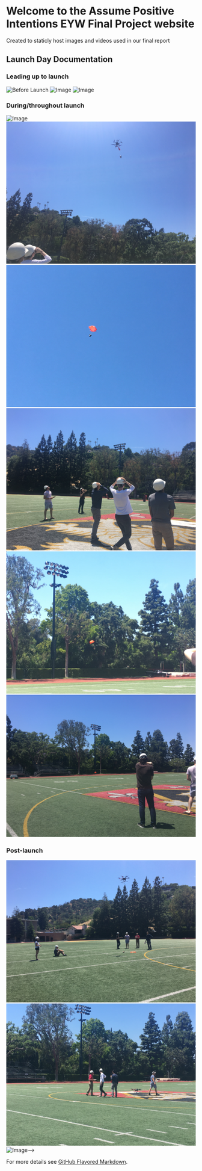 # Welcome to the Assume Positive Intentions EYW Final Project website

Created to staticly host images and videos used in our final report

## Launch Day Documentation

### Leading up to launch
![Before Launch](/docs/assets/before1.jpg)
![Image](https://assumepositiveintentions.github.io/Final/docs/assets/before1.jpg)
![Image](https://assumepositiveintentions.github.io/Final/docs/assets/before2.jpg)
### During/throughout launch
![Image](https://assumepositiveintentions.github.io/Final/docs/assets/during1.jpg)
![Image](/assets/during2.jpg)
![Image](/assets/during3.jpg)
![Image](/assets/during4.jpg)
![Image](/assets/during5.jpg)
![Image](/assets/during6.jpg)
### Post-launch
![Image](/assets/landed1.jpg)
![Image](/assets/landed2.jpg)
![Image](/assets/landed3.jpg)-->

For more details see [GitHub Flavored Markdown](https://guides.github.com/features/mastering-markdown/).
